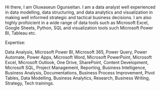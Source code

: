 Hi there, I am Oluwaseun Ogunseitan. I am a data analyst well experienced in data modelling, data structuring, and data analytics and visualization in making well informed strategic and tactical business decisions. I am also highly profoicient in a wide range of data tools such as Microsoft Excel, Google Sheets, Python, SQL and visualization tools such Microsoft Power BI, Tableau etc.

Expertise:

Data Analysis,  Microsoft Power BI, Microsoft 365, Power Query, Power Automate, Power Apps, Microsoft Word, Microsoft PowerPoint, Microsoft Excel, Microsoft Outlook, One Drive, SharePoint, Content Development, Microsoft SQL, Project Management, Reporting, Business Intelligence, Business Analysis, Documentations, Business Process Improvement, Pivot Tables, Data Modelling, Business Analytics, Research, Business Writing, Strategy, Tech trainings.

<!---
seunseitan10/seunseitan10 is a ✨ special ✨ repository because its `README.md` (this file) appears on your GitHub profile.
You can click the Preview link to take a look at your changes.
--->
